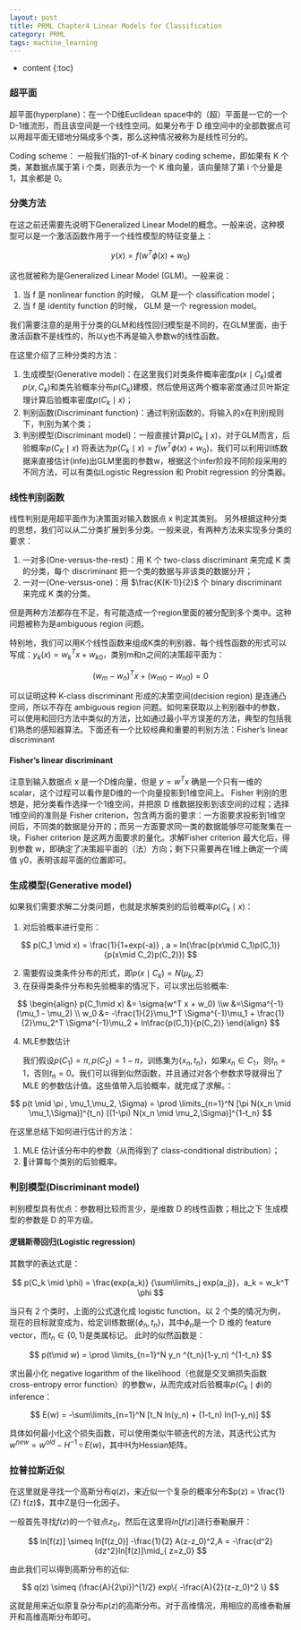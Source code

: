 ```yaml
---
layout: post
title: PRML Chapter4 Linear Models for Classification
category: PRML
tags: machine_learning
---
```


* content
{:toc}








### 超平面

超平面(hyperplane)：在一个D维Euclidean space中的（超）平面是一它的一个 D-1维流形，而且该空间是一个线性空间。如果分布于 D 维空间中的全部数据点可以用超平面无错地分隔成多个类，那么这种情况被称为是线性可分的。

Coding scheme： 一般我们指的1-of-K binary coding scheme，即如果有 K 个类，某数据点属于第 i 个类，则表示为一个 K 维向量，该向量除了第 i 个分量是 1，其余都是 0。



### 分类方法

在这之前还需要先说明下Generalized Linear Model的概念。一般来说，这种模型可以是一个激活函数作用于一个线性模型的特征变量上：


$$
y(x) = f(w^T \phi(x) + w_0)
$$


这也就被称为是Generalized Linear Model (GLM)。一般来说：

1. 当 f 是 nonlinear function 的时候， GLM 是一个 classification model；
2. 当 f 是 identity function 的时候， GLM 是一个 regression model。

我们需要注意的是用于分类的GLM和线性回归模型是不同的，在GLM里面，由于激活函数不是线性的，所以y也不再是输入参数w的线性函数。

在这里介绍了三种分类的方法：

1. 生成模型(Generative model)：在这里我们对类条件概率密度$p(x\mid C_k)$或者$p(x,C_k)$和类先验概率分布$p(C_k)$建模，然后使⽤这两个概率密度通过贝叶斯定理计算后验概率密度$p(C_k \mid x)$；
2. 判别函数(Discriminant function)：通过判别函数的，将输入的x在判别规则下，判别为某个类；
3. 判别模型(Discriminant model)：一般直接计算$p(C_k \mid x)$，对于GLM而言，后验概率$p(C_K \mid x)$ 将表达为$p(C_k \mid x) = f(w^T \phi(x) + w_0)$，我们可以利用训练数据来直接估计(infe)出GLM里面的参数w，根据这个infer阶段不同阶段采用的不同方法，可以有类似Logistic Regression 和 Probit regression 的分类器。



### 线性判别函数

线性判别是用超平面作为决策面对输入数据点 x 判定其类别。 另外根据这种分类的思想，我们可以从二分类扩展到多分类。一般来说，有两种方法来实现多分类的要求：

1. 一对多(One-versus-the-rest)：用 K 个 two-class discriminant 来完成 K 类的分类，每个 discriminant
   把一个类的数据与非该类的数据分开；
2. 一对一(One-versus-one)：用 $\frac{K(K-1)}{2}$ 个 binary discriminant 来完成 K 类的分类。

但是两种方法都存在不足，有可能造成一个region里面的被分配到多个类中。这种问题被称为是ambiguous region 问题。

特别地，我们可以用K个线性函数来组成K类的判别器，每个线性函数的形式可以写成：$y_k(x) = w_k^T x + w_{k0}$，类别m和n之间的决策超平面为：


$$
(w_m - w_n)^T x + (w_{m0} - w_{n0}) = 0
$$


可以证明这种 K-class discriminant 形成的决策空间(decision region) 是连通凸空间，所以不存在 ambiguous region 问题。如何来获取以上判别器中的参数，可以使用和回归方法中类似的方法，比如通过最小平方误差的方法，典型的包括我们熟悉的感知器算法。下面还有一个比较经典和重要的判别方法：Fisher’s linear discriminant

#### Fisher’s linear discriminant

注意到输入数据点 x 是一个D维向量，但是 $y=w^Tx$ 确是一个只有一维的 scalar，这个过程可以看作是D维的一个向量投影到1维空间上。 Fisher 判别的思想是，把分类看作选择一个1维空间，并把原 D 维数据投影到该空间的过程；选择1维空间的准则是 Fisher criterion，包含两方面的要求：一方面要求投影到1维空间后，不同类的数据是分开的；而另一方面要求同一类的数据能够尽可能聚集在一块。Fisher criterion 是这两方面要求的量化。求解Fisher criterion 最大化后，得到参数 w，即确定了决策超平面的（法）方向；剩下只需要再在1维上确定一个阈值 y0，表明该超平面的位置即可。



### 生成模型(Generative model)

如果我们需要求解二分类问题，也就是求解类别的后验概率$p(C_k \mid x)$：

1. 对后验概率进行变形：

$$
p(C_1 \mid x) = \frac{1}{1+exp(-a)} , a = ln(\frac{p(x\mid C_1)p(C_1)}{p(x\mid C_2)p(C_2)})
$$

2. 需要假设类条件分布的形式，即$p(x\mid C_k) = N(\mu_k, \Sigma)$
3. 在获得类条件分布和先验概率的情况下，可以求出后验概率:

$$
\begin{align} p(C_1\mid x) &= \sigma(w^T x + w_0) \\w &=\Sigma^{-1}(\mu_1 - \mu_2) \\ w_0 &= -\frac{1}{2}\mu_1^T \Sigma^{-1}\mu_1 + \frac{1}{2}\mu_2^T \Sigma^{-1}\mu_2 + ln\frac{p(C_1)}{p(C_2)}   \end{align}
$$

4. MLE参数估计

   我们假设$p(C_1) = \pi, p(C_2) =1- \pi$，训练集为$\{x_n,t_n \}$，如果$x_n \in C_1$，则$t_n=1$，否则$t_n=0$。我们可以得到似然函数，并且通过对各个参数求导就得出了 MLE 的参数估计值。这些值带入后验概率，就完成了求解。：

$$
p(t \mid \pi , \mu_1,\mu_2, \Sigma) = \prod \limits_{n=1}^N [\pi N(x_n \mid \mu_1,\Sigma)]^{t_n} [(1-\pi) N(x_n \mid \mu_2,\Sigma)]^{1-t_n}
$$

在这里总结下如何进行估计的方法：

1. MLE 估计该分布中的参数（从而得到了 class-conditional distribution）；
2. 计算每个类别的后验概率。



### 判别模型(Discriminant model)

判别模型具有优点：参数相比较而言少，是维数 D 的线性函数；相比之下 生成模型的参数是 D 的平方级。

#### 逻辑斯蒂回归(Logistic regression)

其数学的表达式是：


$$
p(C_k \mid \phi) = \frac{exp(a_k)} {\sum\limits_j exp(a_j)}，a_k = w_k^T \phi
$$


当只有 2 个类时，上面的公式退化成 logistic function。以 2 个类的情况为例，现在的目标就变成为，给定训练数据$\{ \phi_n,t_n \}$，其中$\phi_n$是一个 D 维的 feature vector，而$t_n \in \{0,1\}$是类属标记。 此时的似然函数是：


$$
p(t\mid w) = \prod \limits_{n=1}^N y_n ^{t_n}(1-y_n) ^{1-t_n}
$$


求出最小化 negative logarithm of the likelihood（也就是交叉熵损失函数 cross-entropy error function）的参数w，从而完成对后验概率$p(C_k\mid \phi)$的inference：


$$
E(w) = -\sum\limits_{n=1}^N [t_N ln(y_n) + (1-t_n) ln(1-y_n)]
$$


具体如何最小化这个损失函数，可以使用类似牛顿迭代的方法，其迭代公式为$w^{new} = w^{old} -H^{-1} \triangledown E(w)$，其中H为Hessian矩阵。



### 拉普拉斯近似

在这里就是寻找一个高斯分布$q(z)$，来近似一个复杂的概率分布$p(z) = \frac{1}{Z} f(z)$，其中Z是归一化因子。

一般首先寻找$f(z)$的一个驻点$z_0$，然后在这里将$ln[f(z)]$进行泰勒展开：



$$
ln[f(z)] \simeq ln[f(z_0)] -\frac{1}{2} A(z-z_0)^2,A = -\frac{d^2}{dz^2}ln[f(z)]\mid_{ z=z_0}
$$


由此我们可以得到高斯分布的近似:



$$
q(z) \simeq (\frac{A}{2\pi})^{1/2} exp\{ -\frac{A}{2}(z-z_0)^2 \}
$$



这就是用来近似原复杂分布$p(z)$的高斯分布。对于高维情况，用相应的高维泰勒展开和高维高斯分布即可。





